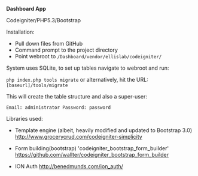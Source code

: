 **Dashboard App**

Codeigniter/PHP5.3/Bootstrap

Installation:
- Pull down files from GitHub
- Command prompt to the project directory
- Point webroot to `/Dashboard/vendor/ellislab/codeigniter/`

System uses SQLite, to set up tables navigate to webroot and run:

`php index.php tools migrate`
or alternatively, hit the URL: `[baseurl]/tools/migrate`

This will create the table structure and also a super-user:

`Email: administrator
Password: password`



Libraries used:
- Template engine (albeit, heavily modified and updated to Bootstrap 3.0)
http://www.grocerycrud.com/codeigniter-simplicity

- Form building(bootstrap) 'codeigniter_bootstrap_form_builder'
https://github.com/wallter/codeigniter_bootstrap_form_builder

- ION Auth
http://benedmunds.com/ion_auth/



